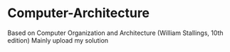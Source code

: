 # Computer-Architecture
Based on Computer Organization and Architecture (William Stallings, 10th edition)
Mainly upload my solution
